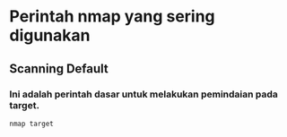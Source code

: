 # Perintah nmap yang sering digunakan

  ## Scanning Default
  ### Ini adalah perintah dasar untuk melakukan pemindaian pada target.
    nmap target

  
